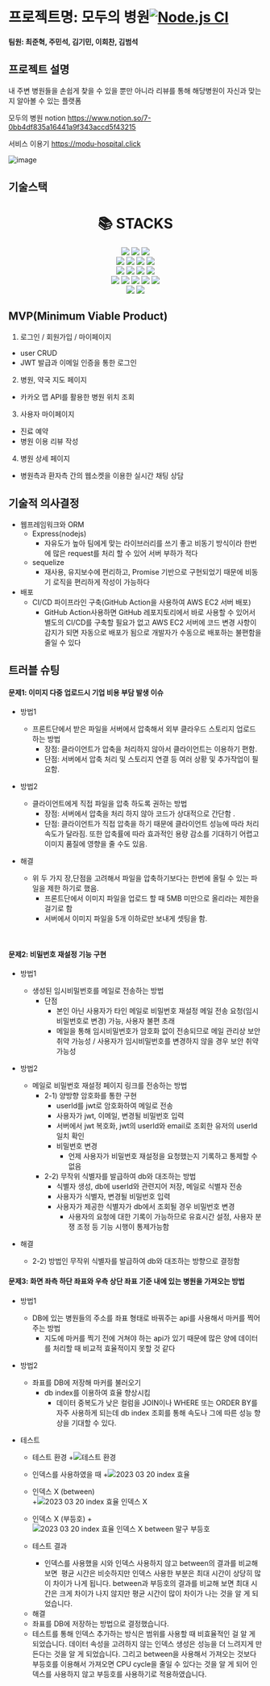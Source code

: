 # 프로젝트명: 모두의 병원[![Node.js CI](https://github.com/modu-hospital/modu_hospital/actions/workflows/node.js.yml/badge.svg)](https://github.com/modu-hospital/modu_hospital/actions/workflows/node.js.yml)

#### 팀원: 최준혁, 주민석, 김기민, 이희찬, 김범석

## 프로젝트 설명

내 주변 병원들을 손쉽게 찾을 수 있을 뿐만 아니라 리뷰를 통해 해당병원이 자신과 맞는지 알아볼 수 있는
플랫폼

모두의 병원 notion
https://www.notion.so/7-0bb4df835a16441a9f343accd5f43215

서비스 이용기
https://modu-hospital.click

![image](https://user-images.githubusercontent.com/111362623/227514902-eb1ee38e-61d4-4860-9c3f-1dd29327ba77.png)

## 기술스택

<div align=center><h1>📚 STACKS</h1></div>


<div align=center>
  <img src="https://img.shields.io/badge/css-1572B6?style=for-the-badge&logo=css3&logoColor=white"> 
  <img src="https://img.shields.io/badge/javascript-F7DF1E?style=for-the-badge&logo=javascript&logoColor=black"> 
  <img src="https://img.shields.io/badge/jquery-0769AD?style=for-the-badge&logo=jquery&logoColor=white">
  <br>
  
  <img src="https://img.shields.io/badge/mysql-4479A1?style=for-the-badge&logo=mysql&logoColor=white"> 
  <img src="https://img.shields.io/badge/node.js-339933?style=for-the-badge&logo=Node.js&logoColor=white">
  <img src="https://img.shields.io/badge/express-000000?style=for-the-badge&logo=express&logoColor=white">
  <img src="https://img.shields.io/badge/bootstrap-7952B3?style=for-the-badge&logo=bootstrap&logoColor=white">
  <br>

  <img src="https://img.shields.io/badge/amazonaws-232F3E?style=for-the-badge&logo=amazonaws&logoColor=white"> 
  <img src="https://img.shields.io/badge/github-181717?style=for-the-badge&logo=github&logoColor=white">
  <img src="https://img.shields.io/badge/git-F05032?style=for-the-badge&logo=git&logoColor=white">
  <img src="https://img.shields.io/badge/fontawesome-339AF0?style=for-the-badge&logo=fontawesome&logoColor=white">
  <br>	
  
  <img src="https://img.shields.io/badge/Amazon-S3-569A31?style=flat&logo=Amazon-S3&4a154b=white" />
<img src="https://img.shields.io/badge/Amazon-EC2-FF9900?style=flat&logo=Amazon-EC2&4a154b=white" />
<img src="https://img.shields.io/badge/Amazon-RDS-527FFF?style=flat&logo=Amazon-RDS&4a154b=white" />
  <img src="https://img.shields.io/badge/Visual Studio Code-007acc?style=flat&logo=Visual Studio Code&logoColor=white" />
	<img src="https://img.shields.io/badge/GitHub-181717?style=flat&logo=GitHub&181717=white" />
  <br>
	
  
<img src="https://img.shields.io/badge/slack-4a154b?style=flat&logo=slack&4a154b=white" />
<img src="https://img.shields.io/badge/Notion-000000?style=flat&logo=Notion&4a154b=white" />
  <br>
  
</div>



## MVP(Minimum Viable Product)

1. 로그인 / 회원가입 / 마이페이지

-   user CRUD
-   JWT 발급과 이메일 인증을 통한 로그인

2. 병원, 약국 지도 페이지

-   카카오 맵 API를 활용한 병원 위치 조회

3. 사용자 마이페이지

-   진료 예약
-   병원 이용 리뷰 작성

4. 병원 상세 페이지

-   병원측과 환자측 간의 웹소켓을 이용한 실시간 채팅 상담


## 기술적 의사결정
+ 웹프레임워크와 ORM
  + Express(nodejs)
    + 자유도가 높아 팀에게 맞는 라이브러리를 쓰기 좋고 비동기 방식이라 한번에 많은 request를 처리 할 수 있어 서버 부하가 적다
  + sequelize
    + 재사용, 유지보수에 편리하고,  Promise 기반으로 구현되었기 때문에 비동기 로직을 편리하게 작성이 가능하다
+ 배포
  + CI/CD 파이프라인 구축(GitHub Action을 사용하여 AWS EC2 서버 배포)
    + GitHub Action사용하면 GitHub 레포지토리에서 바로 사용할 수 있어서 별도의 CI/CD를 구축할 필요가 없고 AWS EC2 서버에 코드 변경 사항이 감지가 되면 자동으로 배포가 됨으로 개발자가 수동으로 배포하는 불편함을 줄일 수 있다

## 트러블 슈팅
  #### 문제1: 이미지 다중 업로드시 기업 비용 부담 발생 이슈
  + 방법1
    + 프론트단에서 받은 파일을 서버에서 압축해서 외부 클라우드 스토리지 업로드 하는 방법
      + 장점: 클라이언트가 압축을 처리하지 않아서 클라이언트는 이용하기 편함. 
      + 단점: 서버에서 압축 처리 및 스토리지 연결 등 여러 상황 및 추가작업이 필요함.
  + 방법2
    + 클라이언트에게 직접 파일을 압축 하도록 권하는 방법
      + 장점: 서버에서 압축을 처리 하지 않아 코드가 상대적으로 간단함 .
      + 단점: 클라이언트가 직접 압축을 하기 때문에 클라이언트 성능에 따라 처리 속도가 달라짐. 또한 압축률에 따라 효과적인 용량 감소를 기대하기 어렵고 이미지 품질에 영향을 줄 수도 있음.
  
  + 해결
    + 위 두 가지 장,단점을 고려해서 파일을 압축하기보다는 한번에 올릴 수 있는 파일을 제한 하기로 했음. 
      + 프론트단에서 이미지 파일을 업로드 할 때 5MB 미만으로 올리라는 제한을 걸기로 함
      + 서버에서 이미지 파일을 5개 이하로만 보내게 셋팅을 함.
  <br>
  
  #### 문제2: 비밀번호 재설정 기능 구현
  + 방법1
    + 생성된 임시비밀번호를 메일로 전송하는 방법
      + 단점
        + 본인 아닌 사용자가 타인 메일로 비밀번호 재설정 메일 전송 요청(임시비밀번호로 변경) 가능, 사용자 불편 초래
        + 메일을 통해 임시비밀번호가 암호화 없이 전송되므로 메일 관리상 보안 취약 가능성 / 사용자가 임시비밀번호를 변경하지 않을 경우 보안 취약 가능성
      
  + 방법2
    + 메일로 비밀번호 재설정 페이지 링크를 전송하는 방법
      + 2-1) 양방향 암호화를 통한 구현
        + userId를 jwt로 암호화하여 메일로 전송
        + 사용자가 jwt, 이메일, 변경될 비밀번호 입력
        + 서버에서 jwt 복호화, jwt의 userId와 email로 조회한 유저의 userId 일치 확인
        + 비밀번호 변경
          + 언제 사용자가 비밀번호 재설정을 요청했는지 기록하고 통제할 수 없음
      + 2-2) 무작위 식별자를 발급하여 db와 대조하는 방법
        + 식별자 생성, db에 userId와 관련지어 저장, 메일로 식별자 전송
        + 사용자가 식별자, 변경될 비밀번호 입력
        + 사용자가 제공한 식별자가 db에서 조회될 경우 비밀번호 변경
          + 사용자의 요청에 대한 기록이 가능하므로 유효시간 설정, 사용자 분쟁 조정 등 기능 시행이 통제가능함
  + 해결
    + 2-2) 방법인 무작위 식별자를 발급하여 db와 대조하는 방향으로 결정함


  #### 문제3: 화면 좌측 하단 좌표와 우측 상단 좌표 기준 내에 있는 병원을 가져오는 방법
  + 방법1
    + DB에 있는 병원들의 주소를 좌표 형태로 바꿔주는 api를 사용해서 마커를 찍어주는 방법
      + 지도에 마커를 찍기 전에 거쳐야 하는 api가 있기 때문에 많은 양에 데이터를 처리할 때 비교적 효율적이지 못할 것 같다
  + 방법2
    + 좌표를 DB에 저장해 마커를 불러오기
      + db index를 이용하여 효율 향상시킴
        + 데이터 중복도가 낮은 컬럼을 JOIN이나 WHERE 또는 ORDER BY를 자주 사용하게 되는데 db index 조회를 통해 속도나 그에 따른 성능 향상을 기대할 수 있다.
  + 테스트
	+ 테스트 환경
		+![테스트 환경](https://user-images.githubusercontent.com/118159400/227681656-29e2ef17-e6de-4176-9ee6-8423e58b6f72.png)
	+ 인덱스를 사용하였을 때
		+![2023 03 20  index 효율](https://user-images.githubusercontent.com/118159400/227681690-5901ae4b-0d3a-44d3-baaf-a46a8229e32f.png)
	+ 인덱스 X (between)	
		+![2023 03 20  index 효율 인덱스 X](https://user-images.githubusercontent.com/118159400/227681709-c03bd1e4-fe58-4329-8bfd-fe5b852d5dd5.png)
	+ 인덱스 X (부등호)
		+![2023 03 20  index 효율 인덱스 X between 말구 부등호](https://user-images.githubusercontent.com/118159400/227681724-9d5ffb8a-47ea-4ccc-bb5b-868f60ecbfb3.png)
		
	+ 테스트 결과
	
		+ 인덱스를 사용했을 시와 인덱스 사용하지 않고 between의 결과를 비교해 보면
 평균 시간은 비슷하지만 인덱스 사용한 부분은 최대 시간이 상당히 많이 차이가 나게 됩니다. between과 부등호의 결과를 비교해 보면 최대 시간은 크게 차이가 나지 않지만 평균 시간이 많이 차이가 나는 것을 알 게 되었습니다. 
		
	- 해결
    - 좌표를 DB에 저장하는 방법으로 결정했습니다.
    - 테스트를 통해 인덱스 추가하는 방식은 범위를 사용할 때 비효율적인 걸 알 게 되었습니다. 데이터 속성을 고려하지 않는 인덱스 생성은 성능을 더 느려지게 만든다는 것을 알 게 되었습니다. 그리고 between을 사용해서 가져오는 것보다 부등호를 이용해서 가져오면 CPU cycle을 줄일 수 있다는 것을 알 게 되어 인덱스를 사용하지 않고 부등호를 사용하기로 적용하였습니다.


